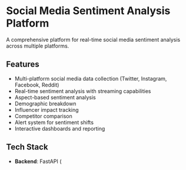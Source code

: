 # Social Media Sentiment Analysis Platform

A comprehensive platform for real-time social media sentiment analysis across multiple platforms.

## Features

- Multi-platform social media data collection (Twitter, Instagram, Facebook, Reddit)
- Real-time sentiment analysis with streaming capabilities
- Aspect-based sentiment analysis
- Demographic breakdown
- Influencer impact tracking
- Competitor comparison
- Alert system for sentiment shifts
- Interactive dashboards and reporting

## Tech Stack

- **Backend**: FastAPI (

